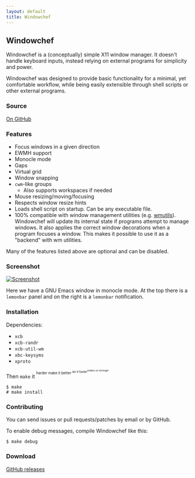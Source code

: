 ```yaml
---
layout: default
title: Windowchef
---
```


Windowchef
----------

Windowchef is a (conceptually) simple X11 window manager. It doesn't handle keyboard inputs,
instead relying on external programs for simplicity and power.

Windowchef was designed to provide basic functionality for a minimal, yet comfortable workflow,
while being easily extensible through shell scripts or other external programs.

### Source

[On GitHub](https://github.com/tudurom/windowchef)

### Features

* Focus windows in a given direction
* EWMH support
* Monocle mode
* Gaps
* Virtual grid
* Window snapping
* `cwm`-like groups
  * Also supports workspaces if needed
* Mouse resizing/moving/focusing
* Respects window resize hints
* Loads shell script on startup. Can be any executable file.
* 100% compatible with window management utilities (e.g. [wmutils](https://github.com/wmutils/)). Windowchef will update its internal state if programs attempt to manage windows. It also applies the correct window decorations when a program focuses a window. This makes it possible to use it as a "backend" with wm utilities.

Many of the features listed above are optional and can be disabled.

### Screenshot

[![Screenshot](https://pub.tudorr.ro/windowchef.png)](https://pub.tudorr.ro/windowchef.png)

Here we have a GNU Emacs window in monocle mode. At the top there is a `lemonbar` panel
and on the right is a `lemonbar` notification.

### Installation

Dependencies:

* `xcb`
* `xcb-randr`
* `xcb-util-wm`
* `xbc-keysyms`
* `xproto`

Then `make` it <sup><sup>harder make it better <sup>do it faster<sup>makes us stronger</sup></sup></sup></sup>

```
$ make
# make install
```


### Contributing

You can send issues or pull requests/patches by email or by GitHub.

To enable debug messages, compile Windowchef like this:

```
$ make debug
```

### Download

[GitHub releases](https://github.com/tudurom/windowchef/releases)

